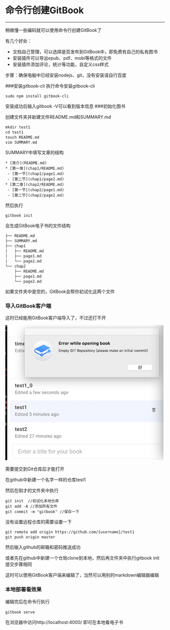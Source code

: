# 命令行创建GitBook

---

稍微懂一些编码就可以使用命令行创建GitBook了

有几个好处：

* 文档自己管理，可以选择是否发布到GitBook中，即免费有自己的私有图书
* 安装插件可以导出epub、pdf、mobi等格式的文件
* 安装插件添加评论，统计等功能，自定义css样式

步骤：确保电脑中已经安装nodejs、git，没有安装请自行百度

###安装gitbook-cli
执行命令安装gitbook-cli

```
sudo npm install gitbook-cli
```

安装成功后输入gitbook -V可以看到版本信息
###初始化图书

创建文件夹并新建文件README.md和SUMMARY.md

```
mkdir test1
cd test1  
touch README.md  
vim SUMMARY.md
```

SUMMARY中填写文章的结构

```
* [简介](README.md)
* [第一章](chap1/README.md)
 - [第一节](chap1/page1.md)
 - [第二节](chap1/page2.md)
* [第二章](chap2/README.md)
 - [第一节](chap2/page1.md)
 - [第二节](chap2/page2.md)
```

然后执行

```
gitbook init
```

会生成GitBook电子书的文件结构

```
├── README.md
├── SUMMARY.md
├── chap1
│   ├── README.md
│   ├── page1.md
│   └── page2.md
└── chap2
    ├── README.md
    ├── page1.md
    └── page2.md
```

如果文件夹中是空的，GitBook会帮你初试化这两个文件
### 导入GitBook客户端
这时已经能用GitBook客户端导入了，不过还打不开

![](/assets/image2.png)

需要提交到Git仓库后才能打开

在github中新建一个名字一样的仓库test1

然后在刚才的文件夹中执行

```
git init  //初试化本地仓库
git add -A //添加所有文件
git commit -m "gitbook" //保存一下
```

没有设置远程仓库的需要设置一下

```
git remote add origin https://github.com/{username}/test1
git push origin master
```

然后输入github的邮箱和密码推送成功

或者先在github中新建一个仓局clone到本地，然后再文件夹中执行gitbook init 提交步骤相同

这时可以使用GitBook客户端来编辑了，当然可以用别的markdown编辑器编辑
### 本地部署看效果
编辑完后在命令行执行 

`gitbook serve`

在浏览器中访问http://localhost:4000/ 即可在本地看电子书

